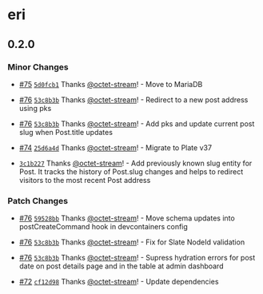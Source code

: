 # eri

## 0.2.0

### Minor Changes

- [#75](https://github.com/octet-stream/eri/pull/75) [`5d0fcb1`](https://github.com/octet-stream/eri/commit/5d0fcb1527b83c68a175dea3282c3d1fd508f298) Thanks [@octet-stream](https://github.com/octet-stream)! - Move to MariaDB

- [#76](https://github.com/octet-stream/eri/pull/76) [`53c8b3b`](https://github.com/octet-stream/eri/commit/53c8b3b4f8e427222a878a68ef2fb3f5cdebff3e) Thanks [@octet-stream](https://github.com/octet-stream)! - Redirect to a new post address using pks

- [#76](https://github.com/octet-stream/eri/pull/76) [`53c8b3b`](https://github.com/octet-stream/eri/commit/53c8b3b4f8e427222a878a68ef2fb3f5cdebff3e) Thanks [@octet-stream](https://github.com/octet-stream)! - Add pks and update current post slug when Post.title updates

- [#74](https://github.com/octet-stream/eri/pull/74) [`25d6a4d`](https://github.com/octet-stream/eri/commit/25d6a4d4b12c68b5b532fa09a8004a716db3a7b7) Thanks [@octet-stream](https://github.com/octet-stream)! - Migrate to Plate v37

- [`3c1b227`](https://github.com/octet-stream/eri/commit/3c1b227cfdb37fab11115b1cc06201754b9af6d6) Thanks [@octet-stream](https://github.com/octet-stream)! - Add previously known slug entity for Post. It tracks the history of Post.slug changes and helps to redirect visitors to the most recent Post address

### Patch Changes

- [#76](https://github.com/octet-stream/eri/pull/76) [`59528bb`](https://github.com/octet-stream/eri/commit/59528bb5c9650eec0bc68a4fe0c34cc73d3d221e) Thanks [@octet-stream](https://github.com/octet-stream)! - Move schema updates into postCreateCommand hook in devcontainers config

- [#76](https://github.com/octet-stream/eri/pull/76) [`53c8b3b`](https://github.com/octet-stream/eri/commit/53c8b3b4f8e427222a878a68ef2fb3f5cdebff3e) Thanks [@octet-stream](https://github.com/octet-stream)! - Fix for Slate NodeId validation

- [#76](https://github.com/octet-stream/eri/pull/76) [`53c8b3b`](https://github.com/octet-stream/eri/commit/53c8b3b4f8e427222a878a68ef2fb3f5cdebff3e) Thanks [@octet-stream](https://github.com/octet-stream)! - Supress hydration errors for post date on post details page and in the table at admin dashboard

- [#72](https://github.com/octet-stream/eri/pull/72) [`cf12d98`](https://github.com/octet-stream/eri/commit/cf12d983120122e808011ecf49ea62d9d30f6a23) Thanks [@octet-stream](https://github.com/octet-stream)! - Update dependencies
